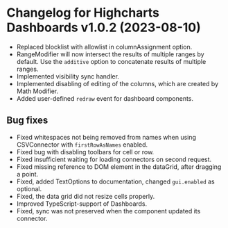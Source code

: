 # Changelog for Highcharts Dashboards v1.0.2 (2023-08-10)

- Replaced blocklist with allowlist in columnAssignment option.
- RangeModifier will now intersect the results of multiple ranges by default. Use the `additive` option to concatenate results of multiple ranges.
- Implemented visibility sync handler.
- Implemented disabling of editing of the columns, which are created by Math Modifier.
- Added user-defined `redraw` event for dashboard components.

## Bug fixes
- Fixed whitespaces not being removed from names when using CSVConnector with `firstRowAsNames` enabled.
- Fixed bug with disabling toolbars for cell or row.
- Fixed insufficient waiting for loading connectors on second request.
- Fixed missing reference to DOM element in the dataGrid, after dragging a point.
- Fixed, added TextOptions to documentation, changed `gui.enabled` as optional.
- Fixed, the data grid did not resize cells properly.
- Improved TypeScript-support of Dashboards.
- Fixed, sync was not preserved when the component updated its connector.
